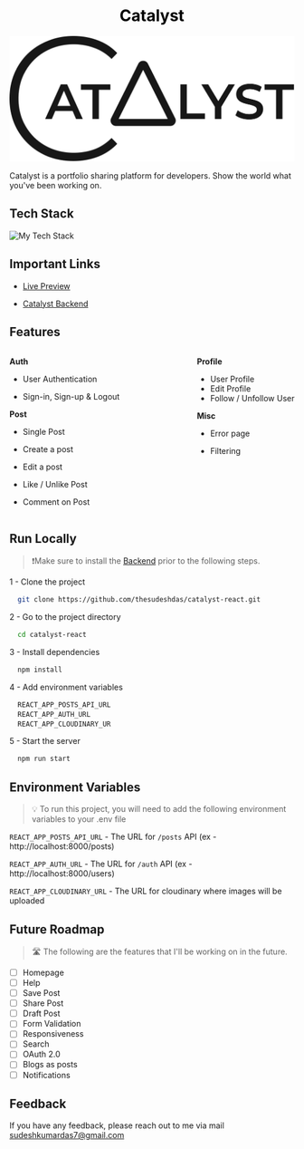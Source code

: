 <a style="color:Black; cursor:pointer; text-decoration:none; display:block;" href='https://catalyst-react.netlify.app' target='blank'><h1 align='center'>Catalyst</h1></a>

<a style="cursor:pointer; text-decoration:none;" href='https://catalyst-react.netlify.app' target='blank'>![Catalyst](/docs/catalystLong.png)</a>

Catalyst is a portfolio sharing platform for developers.
Show the world what you've been working on.

## Tech Stack

<img src="https://github-readme-tech-stack.vercel.app/api/cards?showBorder=false&width=800&lineCount=&hideBg=true&hideTitle=true&line1=react,react,61DAFB;redux,redux%20toolkit,764ABC;typescript,typescript,3178C6;chakra%20ui,chakra%20ui,319795;react%20router,react%20router%20v6,CA4245;" alt="My Tech Stack" />

## Important Links

- [Live Preview](https://catalyst-react.netlify.app)

- [Catalyst Backend](https://github.com/thesudeshdas/catalyst-backend)

## Features

<div style="display: flex; width: 100%; justify-content: space-between;"> 
  <div>
  
**Auth**

- User Authentication

- Sign-in, Sign-up & Logout

**Post**

- Single Post
- Create a post
- Edit a post
- Like / Unlike Post
- Comment on Post
  </div>

  <div>

**Profile**

- User Profile
- Edit Profile
- Follow / Unfollow User

**Misc**

- Error page

- Filtering
  </div>

</div>

## Run Locally

> ❗Make sure to install the [Backend](https://github.com/thesudeshdas/catalyst-backend) prior to the following steps.

1 - Clone the project

```bash
  git clone https://github.com/thesudeshdas/catalyst-react.git
```

2 - Go to the project directory

```bash
  cd catalyst-react
```

3 - Install dependencies

```bash
  npm install
```

4 - Add environment variables

```bash
  REACT_APP_POSTS_API_URL
  REACT_APP_AUTH_URL
  REACT_APP_CLOUDINARY_UR
```

5 - Start the server

```bash
  npm run start
```

## Environment Variables

> 💡 To run this project, you will need to add the following environment variables to your .env file

`REACT_APP_POSTS_API_URL` -
The URL for `/posts` API (ex - http://localhost:8000/posts)

`REACT_APP_AUTH_URL` - The URL for `/auth` API (ex - http://localhost:8000/users)

`REACT_APP_CLOUDINARY_URL` - The URL for cloudinary where images will be uploaded

## Future Roadmap

> 🛣️ The following are the features that I'll be working on in the future.

- [ ] Homepage
- [ ] Help
- [ ] Save Post
- [ ] Share Post
- [ ] Draft Post
- [ ] Form Validation
- [ ] Responsiveness
- [ ] Search
- [ ] OAuth 2.0
- [ ] Blogs as posts
- [ ] Notifications

## Feedback

If you have any feedback, please reach out to me via mail [sudeshkumardas7@gmail.com](mailto:sudeshkumardas7@gmail.com)
